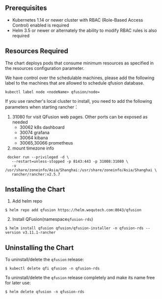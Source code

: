 ## Prerequisites

- Kubernetes 1.14 or newer cluster with RBAC (Role-Based Access Control) enabled is required
- Helm 3.5 or newer or alternately the ability to modify RBAC rules is also required

## Resources Required

The chart deploys pods that consume minimum resources as specified in the resources configuration parameter.

We have control over the schedulable machines, please add the following label to the machines that are allowed to schedule qfusion database.
```
kubectl label node <nodeName> qfusion/node=
```

If you use rancher's local cluster to install, you need to add the following parameters when starting rancher：
1. 31080 for visit QFusion web pages. Other ports can be exposed as needed
    * 30062  k8s dashboard
    * 30074  grafana
    * 30064  kibana
    * 30065,30066  prometheus
2. mount timezone info

```
 docker run --privileged -d \
   --restart=unless-stopped -p 8143:443 -p 31008:31080 \
   -v /usr/share/zoneinfo/Asia/Shanghai:/usr/share/zoneinfo/Asia/Shanghai \
   rancher/rancher:v2.5.7
```

## Installing the Chart

1. Add helm repo

```
$ helm repo add qfusion https://helm.woqutech.com:8043/qfusion
```

2. Install QFusion(namespace`qfusion-rds`)

```
$ helm install qfusion qfusion/qfusion-installer -n qfusion-rds --version v3.11.1-rancher
```

## Uninstalling the Chart

To uninstall/delete the `qfusion` release:

```
$ kubectl delete qfi qfusion -n qfusion-rds
```

To uninstall/delete the `qfusion` release completely and make its name free for later use:

```
$ helm delete qfusion -n qfusion-rds
```
